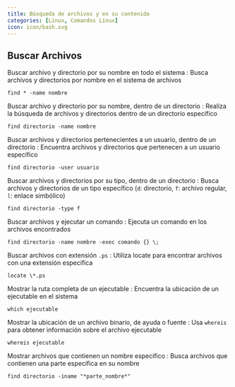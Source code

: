 ```yaml
---
title: Búsqueda de archivos y en su contenido
categories: [Linux, Comandos Linux]
icon: icon/bash.svg
---
```


## Buscar Archivos

Buscar archivo y directorio por su nombre en todo el sistema
: Busca archivos y directorios por nombre en el sistema de archivos
```terminal
find * -name nombre
```

Buscar archivo y directorio por su nombre, dentro de un directorio
: Realiza la búsqueda de archivos y directorios dentro de un directorio específico
```terminal
find directorio -name nombre
```

Buscar archivos y directorios pertenecientes a un usuario, dentro de un directorio
: Encuentra archivos y directorios que pertenecen a un usuario específico
```terminal
find directorio -user usuario
```

Buscar archivos y directorios por su tipo, dentro de un directorio
: Busca archivos y directorios de un tipo específico (`d`: directorio, `f`: archivo regular, `l`: enlace simbólico)
```terminal
find directorio -type f
```

Buscar archivos y ejecutar un comando
: Ejecuta un comando en los archivos encontrados
```terminal
find directorio -name nombre -exec comando {} \;
```

Buscar archivos con extensión `.ps`
: Utiliza locate para encontrar archivos con una extensión específica
```terminal
locate \*.ps
```

Mostrar la ruta completa de un ejecutable
: Encuentra la ubicación de un ejecutable en el sistema
```terminal
which ejecutable
```

Mostrar la ubicación de un archivo binario, de ayuda o fuente
: Usa `whereis` para obtener información sobre el archivo ejecutable
```terminal
whereis ejecutable
```

Mostrar archivos que contienen un nombre específico
: Busca archivos que contienen una parte específica en su nombre
```terminal
find directorio -iname "*parte_nombre*"
```